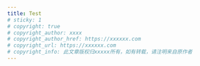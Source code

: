 ```yaml
---
title: Test
# sticky: 1
# copyright: true
# copyright_author: xxxx
# copyright_author_href: https://xxxxxx.com
# copyright_url: https://xxxxxx.com
# copyright_info: 此文章版权归xxxxx所有，如有转载，请注明来自原作者
---
```



